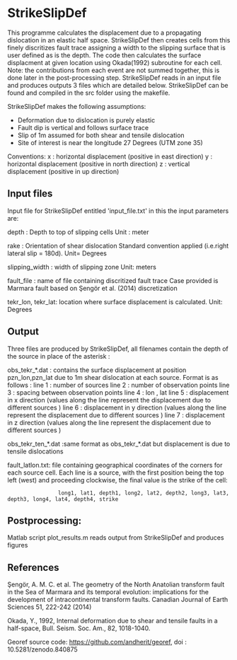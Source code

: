# StrikeSlipDef
This programme calculates the displacement due to a propagating dislocation in an elastic half space. StrikeSlipDef then creates cells from this finely discritizes fault trace assigning a width to the slipping surface that is user defined as is the depth. The code then calculates the surface displacment at given location using Okada(1992) subroutine for each cell. Note: the contributions from each event are not summed together, this is done later in the post-processing step.  StrikeSlipDef reads in an input file and produces outputs 3 files which are detailed below. StrikeSlipDef can be found and compiled in the src folder using the makefile.

StrikeSlipDef makes the following assumptions:
- Deformation due to dislocation is purely elastic
- Fault dip is vertical and follows surface trace
- Slip of 1m assumed for both shear and tensile dislocation
- Site of interest is near the longitude 27 Degrees (UTM zone 35)

Conventions:
    x : horizontal displacement (positive in east direction)
    y : horizontal displacement (positive in north direction)
    z : vertical displacement  (positive in up direction)


## Input files

Input file for StrikeSlipDef entitled 'input_file.txt' in this the input parameters are:

depth :             Depth to top of slipping cells
                    Unit : meter

rake :              Orientation of shear dislocation
                    Standard convention applied (i.e.right lateral slip = 180d).
                    Unit= Degrees

slipping_width :    width of slipping zone
                    Unit: meters

fault_file :        name of file containing discritized fault trace
                    Case provided is Marmara fault based on Şengör et al. (2014) discretization

tekr_lon, tekr_lat: location where surface displacement is calculated.
                    Unit: Degrees

## Output
Three files are produced by StrikeSlipDef, all filenames contain the depth of the source
in place of the asterisk  :

obs_tekr_\*.dat     : contains the surface displacement at position  pzn_lon,pzn_lat due to 1m shear dislocation at each source.
                      Format is as follows :
                      line 1 : number of sources
                      line 2 : number of observation points
                      line 3 : spacing between observation points
                      line 4 : lon , lat
                      line 5 : displacement in x direction (values along the line represent the displacement due to different sources )
                      line 6 : displacement in y direction (values along the line represent the displacement due to different sources )
                      line 7 : displacement in z direction (values along the line represent the displacement due to different sources )

obs_tekr_ten_\*.dat  :same format as obs_tekr_\*.dat but displacement is due to tensile dislocations

fault_latlon.txt:   file containing geographical coordinates of the corners for each source cell.
                    Each line is a source, with the first position being the top left (west) and proceeding clockwise, the final value is the strike of the cell:
                    
                    long1, lat1, depth1, long2, lat2, depth2, long3, lat3, depth3, long4, lat4, depth4, strike


## Postprocessing:

Matlab script plot_results.m reads output from StrikeSlipDef and produces figures


## References

Şengör, A. M. C. et al. The geometry of the North Anatolian transform fault
in the Sea of Marmara and its temporal evolution: implications for the development
of intracontinental transform faults. Canadian Journal of Earth Sciences 51, 222-242 (2014)

Okada, Y., 1992, Internal deformation due to shear and tensile faults in a half-space,
Bull. Seism. Soc. Am., 82, 1018-1040.

Georef source code:  https://github.com/andherit/georef, doi : 10.5281/zenodo.840875
